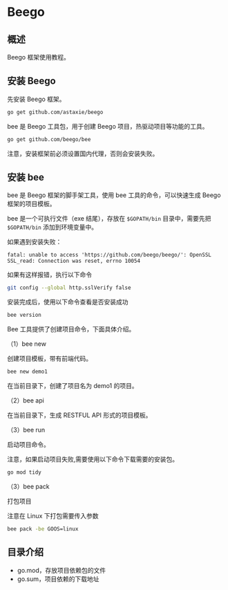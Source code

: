 # Beego

## 概述

Beego 框架使用教程。

## 安装 Beego

先安装 Beego 框架。

```bash
go get github.com/astaxie/beego
```

bee 是 Beego 工具包，用于创建 Beego 项目，热驱动项目等功能的工具。

```bash
go get github.com/beego/bee
```

注意，安装框架前必须设置国内代理，否则会安装失败。

## 安装 bee

bee 是 Beego 框架的脚手架工具，使用 bee 工具的命令，可以快速生成 Beego 框架的项目模板。

bee 是一个可执行文件（exe 结尾），存放在 `$GOPATH/bin` 目录中，需要先把 `$GOPATH/bin` 添加到环境变量中。

如果遇到安装失败：

```text
fatal: unable to access 'https://github.com/beego/beego/': OpenSSL SSL_read: Connection was reset, errno 10054
```

如果有这样报错，执行以下命令

```bash
git config --global http.sslVerify false
```

安装完成后，使用以下命令查看是否安装成功

```bash
bee version
```

Bee 工具提供了创建项目命令，下面具体介绍。

（1）bee new

创建项目模板，带有前端代码。

```bash
bee new demo1
```

在当前目录下，创建了项目名为 demo1 的项目。

（2）bee api

在当前目录下，生成 RESTFUL API 形式的项目模板。

（3）bee run

启动项目命令。

注意，如果启动项目失败,需要使用以下命令下载需要的安装包。

```bash
go mod tidy
```

（3）bee pack

打包项目

注意在 Linux 下打包需要传入参数

```bash
bee pack -be GOOS=linux
```

## 目录介绍

- go.mod，存放项目依赖包的文件
- go.sum，项目依赖的下载地址
